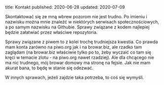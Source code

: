 title: Kontakt
published: 2020-06-28
updated: 2020-07-09

Skontaktować się ze mną wbrew pozorom nie jest trudno. Po imieniu i nazwisku można mnie znaleźć w niektórych serwisach społecznościowych, a po samym nazwisku na Githubie. Sprawy związane z kodem najlepiej będzie załatwiać przez właściwe repozytoria.

Sprawy związane z piwem to z kolei trochę trudniejsza kwestia. Co prawda mam konta zarówno na piwo.org jak i na browar.biz, ale rzadko tam zaglądam (na browar.biz właściwie tylko po to, żeby wyczaić co tam się kręci w temacie zlotu - na piwo.org nawet rzadziej). Ale dla chcącego nie ma nic trudnego, mój browar domowy ma stronę na fejsie. Jak nie mam akurat bana, to będę w stanie się odezwać.

W innych sprawach, jeżeli zajdzie taka potrzeba, to coś się wymyśli.
